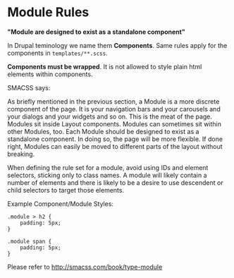 # Module Rules

**"Module are designed to exist as a standalone component"**

In Drupal teminology we name them **Components**.
Same rules apply for the components in  `templates/**.scss`.

**Components must be wrapped**. It is not allowed to style plain html elements within components.

SMACSS says:

As briefly mentioned in the previous section, a Module is a more discrete component of the page. It is your navigation bars and your carousels and your dialogs and your widgets and so on. This is the meat of the page. Modules sit inside Layout components. Modules can sometimes sit within other Modules, too. Each Module should be designed to exist as a standalone component. In doing so, the page will be more flexible. If done right, Modules can easily be moved to different parts of the layout without breaking.

When defining the rule set for a module, avoid using IDs and element selectors, sticking only to class names. A module will likely contain a number of elements and there is likely to be a desire to use descendent or child selectors to target those elements.


Example Component/Module Styles:

```
.module > h2 {
    padding: 5px;
}

.module span {
    padding: 5px;
}
```

Please refer to http://smacss.com/book/type-module
